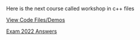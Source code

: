 Here is the next course called workshop in c++ files

[View Code Files/Demos](https://github.com/avipars/CS-Resources/tree/main/cpp_workshop/Samples)

[Exam 2022 Answers](https://avipars.github.io/CS-Resources/cpp_workshop/Exam_2022/)
